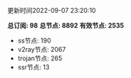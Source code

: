 更新时间2022-09-07 23:20:10

**总订阅: 98**
**总节点: 8892**
**有效节点: 2535**
- ss节点: 190
- v2ray节点: 2067
- trojan节点: 265
- ssr节点: 13
